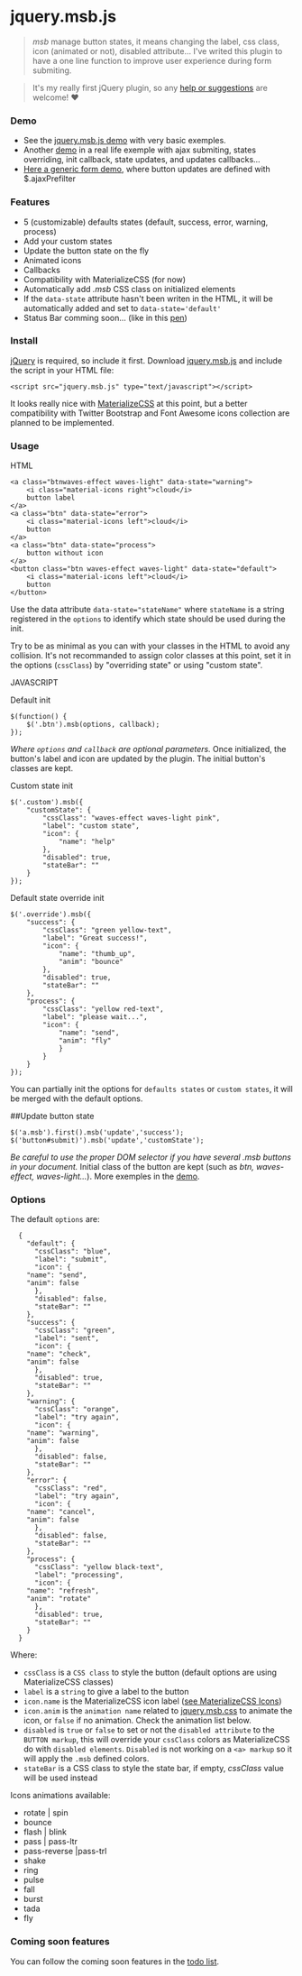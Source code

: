 # jquery.msb.js #

> *msb* manage button states, it means changing the label, css class, icon (animated or not), disabled attribute... I've writed this plugin to have a one line function to improve user experience during form submiting.

> It's my really first jQuery plugin, so any [help or suggestions](https://github.com/fchaussin/jquery-multi-state-button/issues) are welcome! ♥

### Demo

- See the [jquery.msb.js demo](https://codepen.io/fchaussin/pen/vejWKG) with very basic exemples.
- Another [demo](https://codepen.io/fchaussin/pen/mBKjzO) in a real life exemple with ajax submiting, states overriding, init callback, state updates, and updates callbacks...
- [Here a generic form demo](https://codepen.io/fchaussin/pen/EwdwRg), where button updates are defined with $.ajaxPrefilter

### Features

- 5 (customizable) defaults states (default, success, error, warning, process)
- Add your custom states
- Update the button state on the fly
- Animated icons
- Callbacks
- Compatibility with MaterializeCSS (for now)
- Automatically add *.msb* CSS class on initialized elements 
- If the `data-state` attribute hasn't been writen in the HTML, it will be automatically added and set to `data-state='default'`
- Status Bar comming soon... (like in this [pen](https://codepen.io/fchaussin/pen/aLYmxG))

### Install

[jQuery](http://jquery.com/download/) is required, so include it first.
  Download [jquery.msb.js](https://raw.githubusercontent.com/fchaussin/jquery-multi-state-button/master/jquery.msb.js) and include the script in your HTML file:

	<script src="jquery.msb.js" type="text/javascript"></script>

It looks really nice with [MaterializeCSS](https://github.com/Dogfalo/materialize) at this point, but a better compatibility with Twitter Bootstrap and Font Awesome icons collection are planned to be implemented.
	

### Usage

HTML

	<a class="btnwaves-effect waves-light" data-state="warning">
		<i class="material-icons right">cloud</i>
		button label
	</a>
	<a class="btn" data-state="error">
		<i class="material-icons left">cloud</i>
		button
	</a>
	<a class="btn" data-state="process">
		button without icon
	</a>
	<button class="btn waves-effect waves-light" data-state="default">
		<i class="material-icons left">cloud</i>
		button
	</button>

Use the data attribute `data-state="stateName"` where `stateName` is a string registered in the `options` to identify which state should be used during the init. 

Try to be as minimal as you can with your classes in the HTML to avoid any collision. It's not recommanded to assign color classes at this point, set it in the options (`cssClass`) by "overriding state" or using "custom state".


JAVASCRIPT

Default init

	$(function() {
		$('.btn').msb(options, callback);
	});
*Where `options` and `callback` are optional parameters.*
Once initialized, the button's label and icon are updated by the plugin. The initial button's classes are kept.

Custom state init

	$('.custom').msb({
		"customState": {
			"cssClass": "waves-effect waves-light pink",
			"label": "custom state",
			"icon": {
				"name": "help"
			},
			"disabled": true,
			"stateBar": ""
		}
	});

Default state override init

	$('.override').msb({
		"success": {
			"cssClass": "green yellow-text",
			"label": "Great success!",
			"icon": {
				"name": "thumb_up", 
				"anim": "bounce"
			},
			"disabled": true,
			"stateBar": ""
		},
		"process": {
			"cssClass": "yellow red-text",
			"label": "please wait...",
			"icon": {
				"name": "send", 
				"anim": "fly"
				}
		    }
		}
	});

You can partially init the options for `defaults states` or `custom states`, it will be merged with the default options.


##Update button state

	$('a.msb').first().msb('update','success');
	$('button#submit)').msb('update','customState');	
*Be careful to use the proper DOM selector if you have several .msb buttons in your document.*
Initial class of the button are kept (such as *btn, waves-effect, waves-light...*).
More exemples in the [demo](https://codepen.io/fchaussin/pen/vejWKG).

### Options

The default `options` are:

	  {
	    "default": {
	      "cssClass": "blue",
	      "label": "submit",
	      "icon": {
		"name": "send", 
		"anim": false
	      },
	      "disabled": false,
	      "stateBar": ""
	    },
	    "success": {
	      "cssClass": "green",
	      "label": "sent",
	      "icon": {
		"name": "check",
		"anim": false
	      },
	      "disabled": true,
	      "stateBar": ""
	    },
	    "warning": {
	      "cssClass": "orange",
	      "label": "try again",
	      "icon": {
		"name": "warning",
		"anim": false
	      },
	      "disabled": false,
	      "stateBar": ""
	    },
	    "error": {
	      "cssClass": "red",
	      "label": "try again",
	      "icon": {
		"name": "cancel",
		"anim": false
	      },
	      "disabled": false,
	      "stateBar": ""
	    },
	    "process": {
	      "cssClass": "yellow black-text",
	      "label": "processing",
	      "icon": {
		"name": "refresh",
		"anim": "rotate"
	      },
	      "disabled": true,
	      "stateBar": ""
	    }
	  }

Where:

- `cssClass` is a `CSS class` to style the button (default options are using MaterializeCSS classes)
- `label` is a `string` to give a label to the button
- `icon.name` is the MaterializeCSS icon label ([see MaterializeCSS Icons](http://materializecss.com/icons.html))
- `icon.anim` is the `animation name` related to [jquery.msb.css](https://github.com/fchaussin/jquery-multi-state-button/blob/dev/jquery.msb.css) to animate the icon, or `false` if no animation. Check the animation list below.
- `disabled` is `true` or `false` to set or not the `disabled attribute` to the `BUTTON markup`, this will override your `cssClass` colors as MaterializeCSS do with `disabled elements`. `Disabled` is not working on a `<a> markup` so it will apply the `.msb` defined colors.
- `stateBar` is a CSS class to style the state bar, if empty, *cssClass* value will be used instead


Icons animations available:
- rotate | spin
- bounce
- flash | blink
- pass | pass-ltr
- pass-reverse |pass-trl
- shake
- ring
- pulse
- fall
- burst
- tada
- fly

### Coming soon features

You can follow the coming soon features in the [todo list](https://github.com/fchaussin/jquery-multi-state-button/projects/1).

